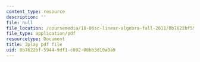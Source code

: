 ```yaml
---
content_type: resource
description: ''
file: null
file_location: /coursemedia/18-06sc-linear-algebra-fall-2011/8b7622bf59449df1c89208bb3d10a0a9_UCc9q_cAhho.pdf
file_type: application/pdf
resourcetype: Document
title: 3play pdf file
uid: 8b7622bf-5944-9df1-c892-08bb3d10a0a9
---
```


